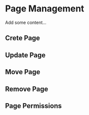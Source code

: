 # Page Management
Add some content...
## Crete Page
## Update Page
## Move Page
## Remove Page
## Page Permissions